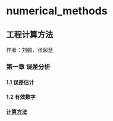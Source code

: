 # numerical_methods
## 工程计算方法
   作者：刘鹏，张超慧
### 第一章 误差分析
#### 1.1 误差估计
#### 1.2 有效数字
#### [计算方法](https://nbviewer.org/github/hnsyliupeng/numerical_methods/blob/methods/GAN.ipynb)
